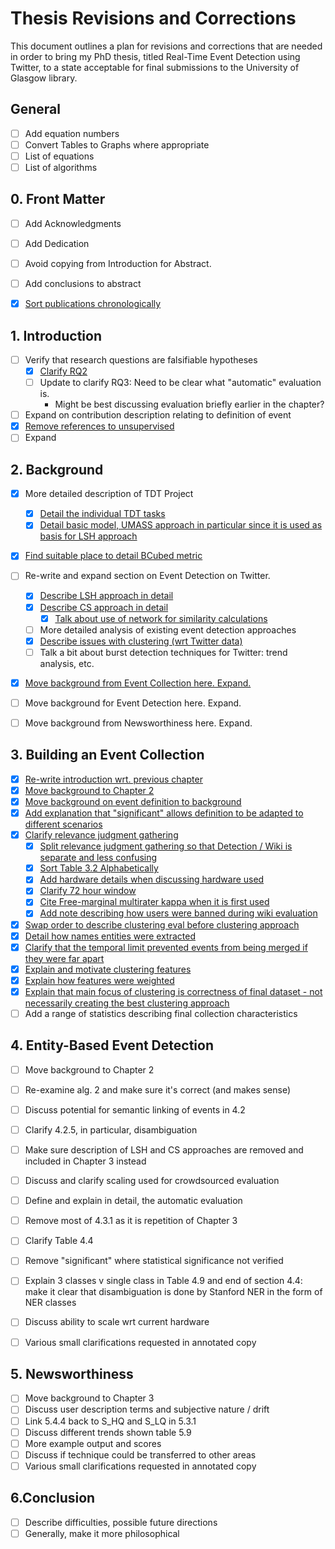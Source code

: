 # Thesis Revisions and Corrections

This document outlines a plan for revisions and corrections that are needed in order to bring my PhD thesis, titled Real-Time Event Detection using Twitter, to a state acceptable for final submissions to the University of Glasgow library.

## General
- [ ] Add equation numbers
- [ ] Convert Tables to Graphs where appropriate
- [ ] List of equations
- [ ] List of algorithms

## 0. Front Matter
- [ ] Add Acknowledgments
- [ ] Add Dedication
- [ ] Avoid copying from Introduction for Abstract.
- [ ] Add conclusions to abstract
- [X] [Sort publications chronologically](https://github.com/JamesMcMinn/Thesis-Revisions/commit/86dd56d1416622f636946cfc42a91152f44533f7)


## 1. Introduction
- [ ] Verify that research questions are falsifiable hypotheses
  - [X] [Clarify RQ2](https://github.com/JamesMcMinn/Thesis-Revisions/commit/1a71367f5092d7747f35deed64964f25f71b790e)
  - [ ] Update to clarify RQ3: Need to be clear what "automatic" evaluation is.
    - Might be best discussing evaluation briefly earlier in the chapter?
- [ ] Expand on contribution description relating to definition of event
- [X] [Remove references to unsupervised](https://github.com/JamesMcMinn/Thesis-Revisions/commit/92b213136746bf2c4b527fad22b7870af5201afb)
- [ ] Expand

## 2. Background
- [X] More detailed description of TDT Project
  - [X] [Detail the individual TDT tasks](https://github.com/JamesMcMinn/Thesis-Revisions/commit/ce5358332ff8c0d1b76125abdb85d0cd9ab6cf32)
  - [X] [Detail basic model, UMASS approach in particular since it is used as basis for LSH approach](https://github.com/JamesMcMinn/Thesis-Revisions/commit/e7b6504878dce517a723f25b9c3d984391803c8e)
- [X] [Find suitable place to detail BCubed metric](https://github.com/JamesMcMinn/Thesis-Revisions/commit/d73fb5374786b05c0d3c221302c2fe171da4d112)
- [ ] Re-write and expand section on Event Detection on Twitter.
  - [X] [Describe LSH approach in detail](https://github.com/JamesMcMinn/Thesis-Revisions/commit/cc9b2e738611ffab97a1f23446bfd164d1d95344)
  - [X] [Describe CS approach in detail](https://github.com/JamesMcMinn/Thesis-Revisions/commit/186c4b495b76802d887c9be26e5dff9b65b2e80f)
      - [X] [Talk about use of network for similarity calculations](https://github.com/JamesMcMinn/Thesis-Revisions/commit/f934bd3dbd18272f4f7151676c6117b5b8d8950c)
  - [ ] More detailed analysis of existing event detection approaches
  - [X] [Describe issues with clustering (wrt Twitter data)](https://github.com/JamesMcMinn/Thesis-Revisions/commit/f934bd3dbd18272f4f7151676c6117b5b8d8950c)
  - [ ] Talk a bit about burst detection techniques for Twitter: trend analysis, etc.
- [X] [Move background from Event Collection here. Expand.](https://github.com/JamesMcMinn/Thesis-Revisions/commit/f3b311acb8c65c1805e10a7925052051bc9af84e)
- [ ] Move background for Event Detection here. Expand.
- [ ] Move background from Newsworthiness here. Expand.


## 3. Building an Event Collection
- [X] [Re-write introduction wrt. previous chapter](https://github.com/JamesMcMinn/Thesis-Revisions/commit/4aeed608888e1b4b48ee650d874e52b3c8fb42b1)
- [X] [Move background to Chapter 2](https://github.com/JamesMcMinn/Thesis-Revisions/commit/f3b311acb8c65c1805e10a7925052051bc9af84e)
- [X] [Move background on event definition to background](https://github.com/JamesMcMinn/Thesis-Revisions/commit/64a75c7f3ea16e5da16ae87dcc012827b1f02495)
- [X] [Add explanation that "significant" allows definition to be adapted to different scenarios](https://github.com/JamesMcMinn/Thesis-Revisions/commit/9aa7a767171e7a557af0afc6871ecd32532a9373)
- [X] [Clarify relevance judgment gathering](https://github.com/JamesMcMinn/Thesis-Revisions/commit/3ce773366ed2d42f0d0f6f5110dd5212cf6687fc)
  - [X] [Split relevance judgment gathering so that Detection / Wiki is separate and less confusing](https://github.com/JamesMcMinn/Thesis-Revisions/commit/3ce773366ed2d42f0d0f6f5110dd5212cf6687fc)
  - [X] [Sort Table 3.2 Alphabetically](https://github.com/JamesMcMinn/Thesis-Revisions/commit/b711cb7b130e2bdfaabe40ffe49262787d3c2ab9)
  - [X] [Add hardware details when discussing hardware used](https://github.com/JamesMcMinn/Thesis-Revisions/commit/f3458b5791390449e7d37e1e0231ec9440218af6)
  - [X] [Clarify 72 hour window](https://github.com/JamesMcMinn/Thesis-Revisions/commit/dfc2e6ecb5856ae954a4768fbb2b515e239e8a90)
  - [X] [Cite Free-marginal multirater kappa when it is first used](https://github.com/JamesMcMinn/Thesis-Revisions/commit/b929433a86f52c3b3ed76d6ec7c9880e35f2427a)
  - [X] [Add note describing how users were banned during wiki evaluation](https://github.com/JamesMcMinn/Thesis-Revisions/commit/b17e5b4ece3f80932f7cf13d41dae104fb8d2dc6)
- [X] [Swap order to describe clustering eval before clustering approach](https://github.com/JamesMcMinn/Thesis-Revisions/commit/1beec3158646bd21cdd54fac4280d2138e3e523c)
- [X] [Detail how names entities were extracted](https://github.com/JamesMcMinn/Thesis-Revisions/commit/1beec3158646bd21cdd54fac4280d2138e3e523c#diff-00ae86d2fc569b2e7406e379e494ea4bR40)
- [X] [Clarify that the temporal limit prevented events from being merged if they were far apart](https://github.com/JamesMcMinn/Thesis-Revisions/commit/1beec3158646bd21cdd54fac4280d2138e3e523c#diff-00ae86d2fc569b2e7406e379e494ea4bR95)
- [X] [Explain and motivate clustering features](https://github.com/JamesMcMinn/Thesis-Revisions/commit/1beec3158646bd21cdd54fac4280d2138e3e523c)
- [X] [Explain how features were weighted](https://github.com/JamesMcMinn/Thesis-Revisions/commit/1beec3158646bd21cdd54fac4280d2138e3e523c#diff-00ae86d2fc569b2e7406e379e494ea4bR150)
- [X] [Explain that main focus of clustering is correctness of final dataset - not necessarily creating the best clustering approach](https://github.com/JamesMcMinn/Thesis-Revisions/commit/1beec3158646bd21cdd54fac4280d2138e3e523c#diff-61be0110122c012884c4e5df3433b005R13)
- [ ] Add a range of statistics describing final collection characteristics

## 4. Entity-Based Event Detection
- [ ] Move background to Chapter 2
- [ ] Re-examine alg. 2 and make sure it's correct (and makes sense)
- [ ] Discuss potential for semantic linking of events in 4.2
- [ ] Clarify 4.2.5, in particular, disambiguation
- [ ] Make sure description of LSH and CS approaches are removed and included in Chapter 3 instead
- [ ] Discuss and clarify scaling used for crowdsourced evaluation
- [ ] Define and explain in detail, the automatic evaluation
- [ ] Remove most of 4.3.1 as it is repetition of Chapter 3
- [ ] Clarify Table 4.4
- [ ] Remove "significant" where statistical significance not verified
- [ ] Explain 3 classes v single class in Table 4.9 and end of section 4.4: make it clear that disambiguation is done by Stanford NER in the form of NER classes
- [ ] Discuss ability to scale wrt current hardware
- [ ] Various small clarifications requested in annotated copy


## 5. Newsworthiness
- [ ] Move background to Chapter 3
- [ ] Discuss user description terms and subjective nature / drift
- [ ] Link 5.4.4 back to S_HQ and S_LQ in 5.3.1
- [ ] Discuss different trends shown table 5.9
- [ ] More example output and scores
- [ ] Discuss if technique could be transferred to other areas
- [ ] Various small clarifications requested in annotated copy

## 6.Conclusion
- [ ] Describe difficulties, possible future directions
- [ ] Generally, make it more philosophical